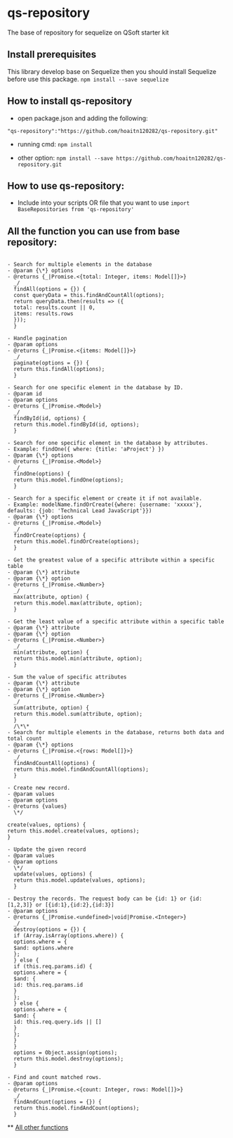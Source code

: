 # qs-repository

The base of repository for sequelize on QSoft starter kit

## Install prerequisites
This library develop base on Sequelize then you should install Sequelize before use this package.
`npm install --save sequelize`

## How to install qs-repository

- open package.json and adding the following:

`"qs-repository":"https://github.com/hoaitn120282/qs-repository.git"`

- running cmd:
  `npm install`

- other option:
  `npm install --save https://github.com/hoaitn120282/qs-repository.git`

## How to use qs-repository:

- Include into your scripts OR file that you want to use
  `import BaseRepositories from 'qs-repository'`

## All the function you can use from base repository:

```

- Search for multiple elements in the database
- @param {\*} options
- @returns {_|Promise.<{total: Integer, items: Model[]}>}
  _/
  findAll(options = {}) {
  const queryData = this.findAndCountAll(options);
  return queryData.then(results => ({
  total: results.count || 0,
  items: results.rows
  }));
  }

```
```
- Handle pagination
- @param options
- @returns {_|Promise.<{items: Model[]}>}
  _/
  paginate(options = {}) {
  return this.findAll(options);
  }

```

```
- Search for one specific element in the database by ID.
- @param id
- @param options
- @returns {_|Promise.<Model>}
  _/
  findById(id, options) {
  return this.model.findById(id, options);
  }
```
```
- Search for one specific element in the database by attributes.
- Example: findOne({ where: {title: 'aProject'} })
- @param {\*} options
- @returns {_|Promise.<Model>}
  _/
  findOne(options) {
  return this.model.findOne(options);
  }
```

```
- Search for a specific element or create it if not available.
- Example: modelName.findOrCreate({where: {username: 'xxxxx'}, defaults: {job: 'Technical Lead JavaScript'}})
- @param {\*} options
- @returns {_|Promise.<Model>}
  _/
  findOrCreate(options) {
  return this.model.findOrCreate(options);
  }
```

```
- Get the greatest value of a specific attribute within a specific table
- @param {\*} attribute
- @param {\*} option
- @returns {_|Promise.<Number>}
  _/
  max(attribute, option) {
  return this.model.max(attribute, option);
  }
```

```
- Get the least value of a specific attribute within a specific table
- @param {\*} attribute
- @param {\*} option
- @returns {_|Promise.<Number>}
  _/
  min(attribute, option) {
  return this.model.min(attribute, option);
  }
```

```
- Sum the value of specific attributes
- @param {\*} attribute
- @param {\*} option
- @returns {_|Promise.<Number>}
  _/
  sum(attribute, option) {
  return this.model.sum(attribute, option);
  }
  /\*\*
- Search for multiple elements in the database, returns both data and total count
- @param {\*} options
- @returns {_|Promise.<{rows: Model[]}>}
  _/
  findAndCountAll(options) {
  return this.model.findAndCountAll(options);
  }
```

```
- Create new record.
- @param values
- @param options
- @returns {values}
  \*/

create(values, options) {
return this.model.create(values, options);
}

```

```
- Update the given record
- @param values
- @param options
  \*/
  update(values, options) {
  return this.model.update(values, options);
  }

```

```
- Destroy the records. The request body can be {id: 1} or {id: [1,2,3]} or [{id:1},{id:2},{id:3}]
- @param options
- @returns {_|Promise.<undefined>|void|Promise.<Integer>}
  _/
  destroy(options = {}) {
  if (Array.isArray(options.where)) {
  options.where = {
  $and: options.where
  };
  } else {
  if (this.req.params.id) {
  options.where = {
  $and: {
  id: this.req.params.id
  }
  };
  } else {
  options.where = {
  $and: {
  id: this.req.query.ids || []
  }
  };
  }
  }
  options = Object.assign(options);
  return this.model.destroy(options);
  }

```

```
- Find and count matched rows.
- @param options
- @returns {_|Promise.<{count: Integer, rows: Model[]}>}
  _/
  findAndCount(options = {}) {
  return this.model.findAndCount(options);
  }
```

** [All other functions](http://docs.sequelizejs.com/manual/tutorial/models-usage.html)
